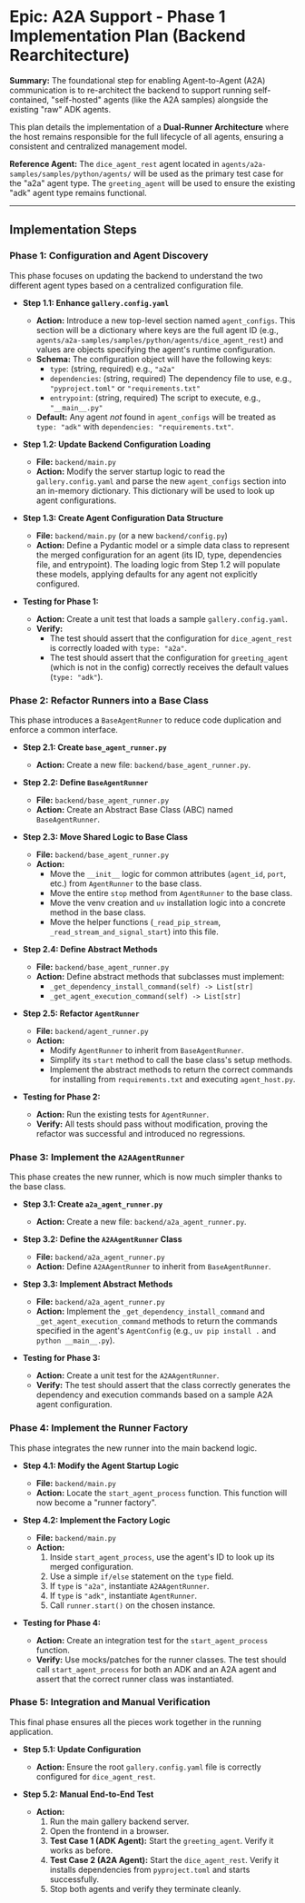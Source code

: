 # Epic: A2A Support - Phase 1 Implementation Plan (Backend Rearchitecture)

**Summary:** The foundational step for enabling Agent-to-Agent (A2A) communication is to re-architect the backend to support running self-contained, "self-hosted" agents (like the A2A samples) alongside the existing "raw" ADK agents.

This plan details the implementation of a **Dual-Runner Architecture** where the host remains responsible for the full lifecycle of all agents, ensuring a consistent and centralized management model.

**Reference Agent:** The `dice_agent_rest` agent located in `agents/a2a-samples/samples/python/agents/` will be used as the primary test case for the "a2a" agent type. The `greeting_agent` will be used to ensure the existing "adk" agent type remains functional.

---

## Implementation Steps

### Phase 1: Configuration and Agent Discovery

This phase focuses on updating the backend to understand the two different agent types based on a centralized configuration file.

-   **Step 1.1: Enhance `gallery.config.yaml`**
    -   **Action:** Introduce a new top-level section named `agent_configs`. This section will be a dictionary where keys are the full agent ID (e.g., `agents/a2a-samples/samples/python/agents/dice_agent_rest`) and values are objects specifying the agent's runtime configuration.
    -   **Schema:** The configuration object will have the following keys:
        -   `type`: (string, required) e.g., `"a2a"`
        -   `dependencies`: (string, required) The dependency file to use, e.g., `"pyproject.toml"` or `"requirements.txt"`
        -   `entrypoint`: (string, required) The script to execute, e.g., `"__main__.py"`
    -   **Default:** Any agent *not* found in `agent_configs` will be treated as `type: "adk"` with `dependencies: "requirements.txt"`.

-   **Step 1.2: Update Backend Configuration Loading**
    -   **File:** `backend/main.py`
    -   **Action:** Modify the server startup logic to read the `gallery.config.yaml` and parse the new `agent_configs` section into an in-memory dictionary. This dictionary will be used to look up agent configurations.

-   **Step 1.3: Create Agent Configuration Data Structure**
    -   **File:** `backend/main.py` (or a new `backend/config.py`)
    -   **Action:** Define a Pydantic model or a simple data class to represent the merged configuration for an agent (its ID, type, dependencies file, and entrypoint). The loading logic from Step 1.2 will populate these models, applying defaults for any agent not explicitly configured.

-   **Testing for Phase 1:**
    -   **Action:** Create a unit test that loads a sample `gallery.config.yaml`.
    -   **Verify:**
        -   The test should assert that the configuration for `dice_agent_rest` is correctly loaded with `type: "a2a"`.
        -   The test should assert that the configuration for `greeting_agent` (which is not in the config) correctly receives the default values (`type: "adk"`).

### Phase 2: Refactor Runners into a Base Class

This phase introduces a `BaseAgentRunner` to reduce code duplication and enforce a common interface.

-   **Step 2.1: Create `base_agent_runner.py`**
    -   **Action:** Create a new file: `backend/base_agent_runner.py`.

-   **Step 2.2: Define `BaseAgentRunner`**
    -   **File:** `backend/base_agent_runner.py`
    -   **Action:** Create an Abstract Base Class (ABC) named `BaseAgentRunner`.

-   **Step 2.3: Move Shared Logic to Base Class**
    -   **File:** `backend/base_agent_runner.py`
    -   **Action:**
        -   Move the `__init__` logic for common attributes (`agent_id`, `port`, etc.) from `AgentRunner` to the base class.
        -   Move the entire `stop` method from `AgentRunner` to the base class.
        -   Move the venv creation and `uv` installation logic into a concrete method in the base class.
        -   Move the helper functions (`_read_pip_stream`, `_read_stream_and_signal_start`) into this file.

-   **Step 2.4: Define Abstract Methods**
    -   **File:** `backend/base_agent_runner.py`
    -   **Action:** Define abstract methods that subclasses must implement:
        -   `_get_dependency_install_command(self) -> List[str]`
        -   `_get_agent_execution_command(self) -> List[str]`

-   **Step 2.5: Refactor `AgentRunner`**
    -   **File:** `backend/agent_runner.py`
    -   **Action:**
        -   Modify `AgentRunner` to inherit from `BaseAgentRunner`.
        -   Simplify its `start` method to call the base class's setup methods.
        -   Implement the abstract methods to return the correct commands for installing from `requirements.txt` and executing `agent_host.py`.

-   **Testing for Phase 2:**
    -   **Action:** Run the existing tests for `AgentRunner`.
    -   **Verify:** All tests should pass without modification, proving the refactor was successful and introduced no regressions.

### Phase 3: Implement the `A2AAgentRunner`

This phase creates the new runner, which is now much simpler thanks to the base class.

-   **Step 3.1: Create `a2a_agent_runner.py`**
    -   **Action:** Create a new file: `backend/a2a_agent_runner.py`.

-   **Step 3.2: Define the `A2AAgentRunner` Class**
    -   **File:** `backend/a2a_agent_runner.py`
    -   **Action:** Define `A2AAgentRunner` to inherit from `BaseAgentRunner`.

-   **Step 3.3: Implement Abstract Methods**
    -   **File:** `backend/a2a_agent_runner.py`
    -   **Action:** Implement the `_get_dependency_install_command` and `_get_agent_execution_command` methods to return the commands specified in the agent's `AgentConfig` (e.g., `uv pip install .` and `python __main__.py`).

-   **Testing for Phase 3:**
    -   **Action:** Create a unit test for the `A2AAgentRunner`.
    -   **Verify:** The test should assert that the class correctly generates the dependency and execution commands based on a sample A2A agent configuration.

### Phase 4: Implement the Runner Factory

This phase integrates the new runner into the main backend logic.

-   **Step 4.1: Modify the Agent Startup Logic**
    -   **File:** `backend/main.py`
    -   **Action:** Locate the `start_agent_process` function. This function will now become a "runner factory".

-   **Step 4.2: Implement the Factory Logic**
    -   **File:** `backend/main.py`
    -   **Action:**
        1.  Inside `start_agent_process`, use the agent's ID to look up its merged configuration.
        2.  Use a simple `if/else` statement on the `type` field.
        3.  If `type` is `"a2a"`, instantiate `A2AAgentRunner`.
        4.  If `type` is `"adk"`, instantiate `AgentRunner`.
        5.  Call `runner.start()` on the chosen instance.

-   **Testing for Phase 4:**
    -   **Action:** Create an integration test for the `start_agent_process` function.
    -   **Verify:** Use mocks/patches for the runner classes. The test should call `start_agent_process` for both an ADK and an A2A agent and assert that the correct runner class was instantiated.

### Phase 5: Integration and Manual Verification

This final phase ensures all the pieces work together in the running application.

-   **Step 5.1: Update Configuration**
    -   **Action:** Ensure the root `gallery.config.yaml` file is correctly configured for `dice_agent_rest`.

-   **Step 5.2: Manual End-to-End Test**
    -   **Action:**
        1.  Run the main gallery backend server.
        2.  Open the frontend in a browser.
        3.  **Test Case 1 (ADK Agent):** Start the `greeting_agent`. Verify it works as before.
        4.  **Test Case 2 (A2A Agent):** Start the `dice_agent_rest`. Verify it installs dependencies from `pyproject.toml` and starts successfully.
        5.  Stop both agents and verify they terminate cleanly.
